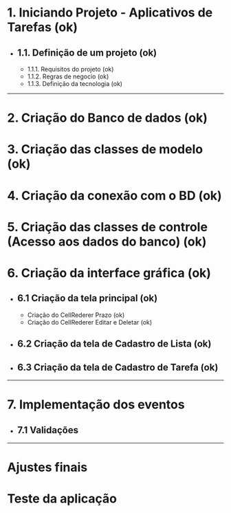 # 1.  Iniciando Projeto - Aplicativos de Tarefas (ok)
- ## 1.1. Definição de um projeto (ok)
    
    - 1.1.1. Requisitos do projeto (ok)
    - 1.1.2. Regras de negocio (ok)
    - 1.1.3. Definição da tecnologia (ok)
----
# 2. Criação do Banco de dados (ok)
# 3. Criação das classes de modelo (ok)
# 4. Criação da conexão com o BD (ok)
# 5. Criação das classes de controle (Acesso aos dados do banco) (ok)
# 6. Criação da interface gráfica (ok)
- ## 6.1 Criação da tela principal (ok)
    - Criação do CellRederer Prazo (ok)
    - Criação do CellRederer Editar e Deletar (ok)
- ## 6.2 Criação da tela de Cadastro de Lista (ok)
- ## 6.3 Criação da tela de Cadastro de Tarefa (ok)
---
# 7. Implementação dos eventos
- ## 7.1 Validações
---
# Ajustes finais
# Teste da aplicação
